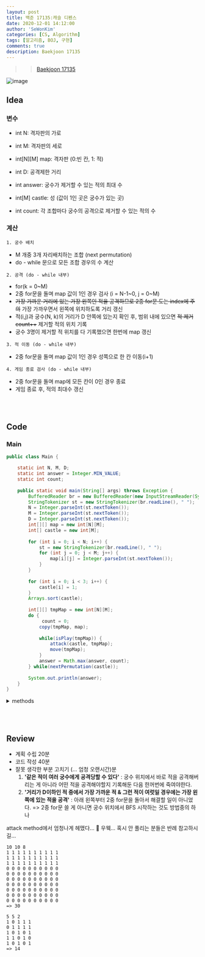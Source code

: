```yaml
---
layout: post
title: 백준 17135:캐슬 디펜스
date: 2020-12-01 14:12:00
author: 'SeWonKim'
categories: [CS, Algorithm]
tags: [알고리즘, BOJ, 구현]
comments: true
description: Baekjoon 17135
---
```


> > [Baekjoon 17135](https://www.acmicpc.net/problem/17135)

![image](https://user-images.githubusercontent.com/30452963/100811406-edcb1d80-347d-11eb-8e7b-bc66aa04cf3c.png)

## Idea

### 변수

- int N: 격자판의 가로
- int M: 격자판의 세로
- int[N][M] map: 격자판 (0:빈 칸, 1: 적)

- int D: 공격제한 거리
- int answer: 궁수가 제거할 수 있는 적의 최대 수

- int[M] castle: 성 (값이 1인 곳은 궁수가 있는 곳)
- int count: 각 조합마다 궁수의 공격으로 제거할 수 있는 적의 수

### 계산

`1. 궁수 배치`
- M 개중 3개 자리배치하는 조합 (next permutation)
- do - while 문으로 모든 조합 경우의 수 계산

`2. 공격 (do - while 내부)`
- for(k = 0~M) 
- 2중 for문을 돌며 map 값이 1인 경우 검사 (i = N-1~0, j = 0~M)
- <del>가장 가까운 거리에 있는 가장 왼쪽인 적을 공격하므로 2중 for문 도는 index에 주의</del> 가장 가까우면서 왼쪽에 위치하도록 거리 갱신
- 적(i,j)과 궁수(N, k)의 거리가 D 안쪽에 있는지 확인 후, 범위 내에 있으면 <del>적 제거 count++</del> 제거할 적의 위치 기록
- 궁수 3명이 제거할 적 위치를 다 기록했으면 한번에 map 갱신

`3. 적 이동 (do - while 내부)`
- 2중 for문을 돌며 map 값이 1인 경우 성쪽으로 한 칸 이동(i+1)

`4. 게임 종료 검사 (do - while 내부)`
- 2중 for문을 돌며 map에 모든 칸이 0인 경우 종료
- 게임 종료 후, 적의 최대수 갱신 


&nbsp;  
&nbsp;

## Code

### Main

```java
public class Main {

    static int N, M, D;   
    static int answer = Integer.MIN_VALUE;
    static int count;
    
    public static void main(String[] args) throws Exception {
        BufferedReader br = new BufferedReader(new InputStreamReader(System.in));
        StringTokenizer st = new StringTokenizer(br.readLine(), " ");
        N = Integer.parseInt(st.nextToken());
        M = Integer.parseInt(st.nextToken());
        D = Integer.parseInt(st.nextToken());
        int[][] map = new int[N][M];
        int[] castle = new int[M];
            
        for (int i = 0; i < N; i++) {
            st = new StringTokenizer(br.readLine(), " ");
            for (int j = 0; j < M; j++) {
                map[i][j] = Integer.parseInt(st.nextToken());
            }
        }
            
        for (int i = 0; i < 3; i++) {
            castle[i] = 1;
        }
        Arrays.sort(castle);
            
        int[][] tmpMap = new int[N][M];
        do {
             count = 0;			
            copy(tmpMap, map);
                
            while(isPlay(tmpMap)) {
                attack(castle, tmpMap);				
                move(tmpMap);
            }
            answer = Math.max(answer, count);
        } while(nextPermutation(castle));
            
        System.out.println(answer);
    }    
}   
```

<details>
    <summary>methods</summary>
    <div markdown="1">

    ```java
        private static void attack(int[] castle, int[][] map) {
            int[][] enemy = new int[3][2];
            for (int i = 0; i < 3; i++) {
                Arrays.fill(enemy[i], -1);
            }
            int enemyIndex = 0;
            
            for (int k = 0; k < M; k++) {
                if(castle[k] == 1) {
                    int minDis = Integer.MAX_VALUE;
                    for (int i = N-1; i >= 0; i--) {
                        for (int j = 0; j < M ; j++) {
                            int dis = getDistanse(i, j, k);
                            if(map[i][j] == 1 &&  dis <= D) {
                                if(dis < minDis 
                                        || (dis == minDis && enemy[enemyIndex][1] > j)) {
                                    enemy[enemyIndex][0] = i; 	
                                    enemy[enemyIndex][1] = j;
                                    minDis = dis;
                                }
                            }
                        }
                    } // end for i
                    enemyIndex++;
                } // end if
            } // end for k
            
            for (int i = 0; i < 3; i++) {
                if(enemy[i][0] != -1 && enemy[i][1] != -1 && map[enemy[i][0]][enemy[i][1]] == 1) {
                    map[enemy[i][0]][enemy[i][1]] = 0;
                    count++;
                }
            }
        }

        private static int getDistanse(int r1, int c1, int c2) {
            return Math.abs(r1 - N) + Math.abs(c1 - c2);
        }

        private static void move(int[][] map) {
            for (int i = 0; i < M; i++) {
                for (int j = N-1; j > 0; j--) {
                    map[j][i] = map[j-1][i];
                }
                map[0][i] = 0;	// 맨 윗줄 0으로 만들기
            }
        }
        
        private static boolean isPlay(int[][] map) {
            for (int i = 0; i < N; i++) {
                for (int j = 0; j < M; j++) {
                    if(map[i][j] == 1)	return true;
                }
            }
            return false;
        }
        
        private static void copy(int[][] tmpMap, int[][] map) {
            for (int i = 0; i < N; i++) {
                for (int j = 0; j < M; j++) {
                    tmpMap[i][j] = map[i][j];
                }
            }
        }

        private static boolean nextPermutation(int[] castle) {
            int i = M-1;
            while(i>0 && castle[i-1] >= castle[i])	--i;
            if(i==0)	return false;
            
            int j = M-1;
            while(castle[i-1] >= castle[j])	--j;
            swap(i-1, j, castle);
            
            int k = M-1;
            while(i<k)	swap(i++, k--, castle);
            return true;
        }

        private static void swap(int i, int j, int[] castle) {
            int tmp = castle[i];
            castle[i] = castle[j];
            castle[j] = tmp;
        }
    ```

</div>
</details>

&nbsp;  
&nbsp;

## Review

- 계획 수립 20분
- 코드 작성 40분
- 잘못 생각한 부분 고치기 (... 엄청 오랜시간)분
    1. **'같은 적이 여러 궁수에게 공격당할 수 있다'** : 궁수 위치에서 바로 적을 공격해버리는 게 아니라 어떤 적을 공격해야할지 기록해둔 다음 한꺼번에 죽여야한다.
    2. **'거리가 D이하인 적 중에서 가장 가까운 적 & 그런 적이 여럿일 경우에는 가장 왼쪽에 있는 적을 공격'** : 아래 왼쪽부터 2중 for문을 돌아서 해결할 일이 아니었다. => 2중 for문 쓸 게 아니면 궁수 위치에서 BFS 시작하는 것도 방법중의 하나

attack method에서 엄청나게 헤맸다... 🤮 우웩...
혹시 안 풀리는 분들은 반례 참고하시길...

```
10 10 8
1 1 1 1 1 1 1 1 1 1
1 1 1 1 1 1 1 1 1 1
1 1 1 1 1 1 1 1 1 1
0 0 0 0 0 0 0 0 0 0
0 0 0 0 0 0 0 0 0 0
0 0 0 0 0 0 0 0 0 0
0 0 0 0 0 0 0 0 0 0
0 0 0 0 0 0 0 0 0 0
0 0 0 0 0 0 0 0 0 0
0 0 0 0 0 0 0 0 0 0
=> 30

5 5 2
1 0 1 1 1
0 1 1 1 1
1 0 1 0 1
1 1 0 1 0
1 0 1 0 1
=> 14
```
&nbsp;  
&nbsp;
